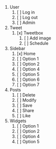 1. User
   1. [ ] Log in
   2. [ ] Log out
   3. [ ] Admin
2. Tweet
   1. [x] Tweetbox
      1. [ ] Add image
      2. [ ] Schedule
3. Sidebar 
   1. [x] Home
   2. [ ] Option 1
   3. [ ] Option 2
   4. [ ] Option 4
   5. [ ] Option 5
   5. [ ] Option 6
   5. [ ] Option 7
4. Posts
   1. [ ] Delete
   2. [ ] Modify
   3. [ ] Save
   4. [ ] Share
   5. [ ] Like
5. Widgets
   1. [ ] Option 1
   2. [ ] Option 2
   3. [ ] Option 4
   4. [ ] Option 5
